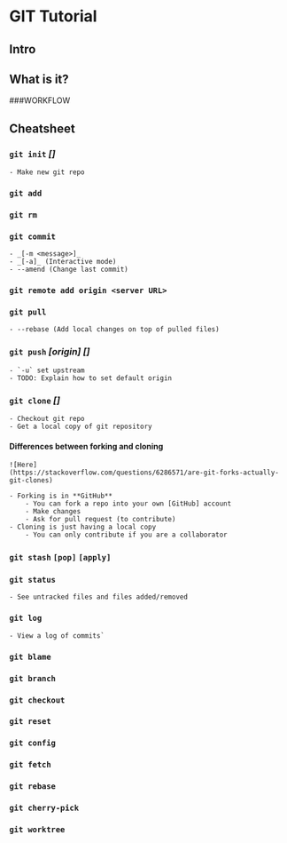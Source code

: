 # GIT Tutorial
## Intro

## What is it?
###WORKFLOW

## Cheatsheet
### `git init` _[<directory>]_
    - Make new git repo

### `git add` _<filename>_

### `git rm` _<filename>_

### `git commit` 
    - _[-m <message>]_ 
    - _[-a]_ (Interactive mode)
    - --amend (Change last commit)

### `git remote add origin <server URL>`

### `git pull`
    - --rebase (Add local changes on top of pulled files)

### `git push` _[origin]_ _[<branch name>]_
    - `-u` set upstream
    - TODO: Explain how to set default origin

### `git clone` _<repository URL>_ _[<directory>]_
    - Checkout git repo
    - Get a local copy of git repository

#### Differences between forking and cloning
    ![Here]
    (https://stackoverflow.com/questions/6286571/are-git-forks-actually-git-clones)
    
    - Forking is in **GitHub**
        - You can fork a repo into your own [GitHub] account
        - Make changes
        - Ask for pull request (to contribute)
    - Cloning is just having a local copy
        - You can only contribute if you are a collaborator

### `git stash` `[pop]` `[apply]`

### `git status`
    - See untracked files and files added/removed

### `git log`
    - View a log of commits`

### `git blame`

### `git branch`

### `git checkout`

### `git reset`

### `git config`

### `git fetch`

### `git rebase`

### `git cherry-pick`

### `git worktree`
